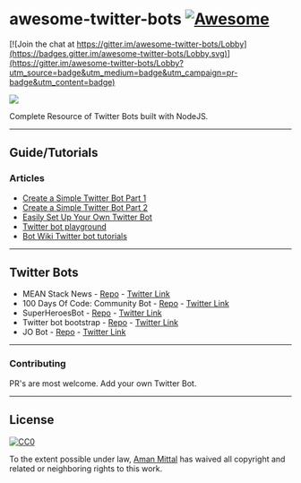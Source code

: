 # awesome-twitter-bots [![Awesome](https://cdn.rawgit.com/sindresorhus/awesome/d7305f38d29fed78fa85652e3a63e154dd8e8829/media/badge.svg)](https://github.com/sindresorhus/awesome)

[![Join the chat at https://gitter.im/awesome-twitter-bots/Lobby](https://badges.gitter.im/awesome-twitter-bots/Lobby.svg)](https://gitter.im/awesome-twitter-bots/Lobby?utm_source=badge&utm_medium=badge&utm_campaign=pr-badge&utm_content=badge)

![](http://i.imgur.com/ivEkO6x.jpg)

Complete Resource of Twitter Bots built with NodeJS.

---

## Guide/Tutorials

### Articles
* [Create a Simple Twitter Bot Part 1](https://hackernoon.com/create-a-simple-twitter-bot-with-node-js-5b14eb006c08)
* [Create a Simple Twitter Bot Part 2](https://community.risingstack.com/how-to-make-a-twitter-bot-with-node-js/)
* [Easily Set Up Your Own Twitter Bot](https://medium.com/@spences10/easily-set-up-your-own-twitter-bot-4aeed5e61f7f#.y9n2l4496)
* [Twitter bot playground](https://github.com/spences10/twitter-bot-playground#twitter-bot-playground)
* [Bot Wiki Twitter bot tutorials](http://www.botwiki.org/tutorials/twitterbots/#tutorials-nodejs)

---

## Twitter Bots 
* MEAN Stack News - [Repo](https://github.com/amandeepmittal/nodejs-tweet) - [Twitter Link](https://twitter.com/nodejstweet)
* 100 Days Of Code: Community Bot - [Repo](https://github.com/amandeepmittal/100DaysOfCode) - [Twitter Link](https://twitter.com/_100DaysOfCode)
* SuperHeroesBot - [Repo](https://github.com/EQuimper/MyOwnChallenge-SuperHeroesTwitterBotCoding) - [Twitter Link](https://twitter.com/heroes_bot)
* Twitter bot bootstrap - [Repo](https://github.com/spences10/twitter-bot-bootstrap) - [Twitter Link](https://twitter.com/droidscott)
* JO Bot - [Repo](https://github.com/javierojeda94/jo-twitter-bot) - [Twitter Link](https://twitter.com/bot_javierojeda)

---

### Contributing
PR's are most welcome. Add your own Twitter Bot.

---

## License

[![CC0](http://mirrors.creativecommons.org/presskit/buttons/88x31/svg/cc-zero.svg)](https://creativecommons.org/publicdomain/zero/1.0/)

To the extent possible under law, [Aman Mittal](https://github.com/amandeepmittal) has waived all copyright and related or neighboring rights to this work.

